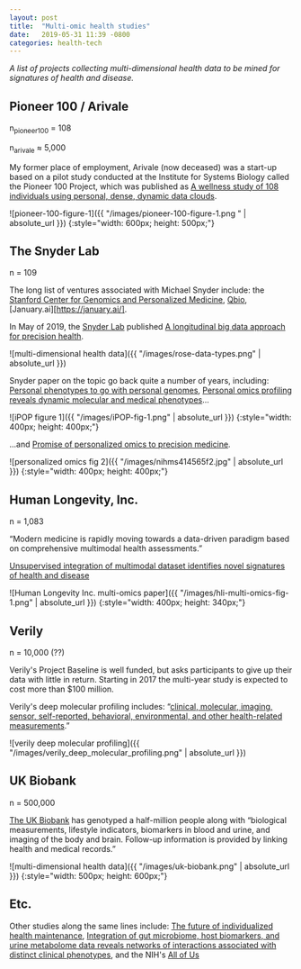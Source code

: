 ```yaml
---
layout: post
title:  "Multi-omic health studies"
date:   2019-05-31 11:39 -0800
categories: health-tech
---
```



_A list of projects collecting multi-dimensional health data to be mined for signatures of health and disease._


## Pioneer 100 / Arivale

n<sub>pioneer100</sub> = 108

n<sub>arivale</sub> ≈ 5,000

My former place of employment, Arivale (now deceased) was a start-up based on a pilot study conducted at the Institute for Systems Biology called the Pioneer 100 Project, which was published as
 [A wellness study of 108 individuals using personal, dense, dynamic data clouds][1].

![pioneer-100-figure-1]({{ "/images/pioneer-100-figure-1.png " | absolute_url }})
{:style="width: 600px; height: 500px;"}


## The Snyder Lab

n = 109

The long list of ventures associated with Michael Snyder include: the [Stanford Center for Genomics and Personalized Medicine][13], [Qbio][14], [January.ai][https://january.ai/].

In May of 2019, the [Snyder Lab][12] published [A longitudinal big data approach for precision health][4].

![multi-dimensional health data]({{ "/images/rose-data-types.png" | absolute_url }})

Snyder paper on the topic go back quite a number of years, including: [Personal phenotypes to go with personal genomes][16], [Personal omics profiling reveals dynamic molecular and medical phenotypes][15]...

![iPOP figure 1]({{ "/images/iPOP-fig-1.png" | absolute_url }})
{:style="width: 400px; height: 400px;"}


...and [Promise of personalized omics to precision medicine][6].

![personalized omics fig 2]({{ "/images/nihms414565f2.jpg" | absolute_url }})
{:style="width: 400px; height: 400px;"}


## Human Longevity, Inc.

n = 1,083

“Modern medicine is rapidly moving towards a data-driven paradigm based on comprehensive multimodal health assessments.”

[Unsupervised integration of multimodal dataset identifies novel signatures of health and disease][2]

![Human Longevity Inc. multi-omics paper]({{ "/images/hli-multi-omics-fig-1.png" | absolute_url }})
{:style="width: 400px; height: 340px;"}


## Verily

n = 10,000 (??)

Verily's Project Baseline is well funded, but asks participants to give up their data with little in return. Starting in 2017 the multi-year study is expected to cost more than $100 million.

Verily's deep molecular profiling includes: “[clinical, molecular, imaging, sensor, self-reported, behavioral, environmental, and other health-related measurements][8].”

![verily deep molecular profiling]({{ "/images/verily_deep_molecular_profiling.png" | absolute_url }})


## UK Biobank

n = 500,000

[The UK Biobank][7] has genotyped a half-million people along with “biological measurements, lifestyle indicators, biomarkers in blood and urine, and imaging of the body and brain. Follow-up information is provided by linking health and medical records.”

![multi-dimensional health data]({{ "/images/uk-biobank.png" | absolute_url }})
{:style="width: 500px; height: 600px;"}


## Etc.

Other studies along the same lines include: [The future of individualized health maintenance][5], [Integration of gut microbiome, host biomarkers, and urine metabolome data reveals networks of interactions associated with distinct clinical phenotypes][3], and the NIH's [All of Us][11]


[1]: https://www.ncbi.nlm.nih.gov/pubmed/28714965
[2]: https://www.biorxiv.org/content/10.1101/432641v1
[3]: https://www.biorxiv.org/content/10.1101/509703v1
[4]: https://www.nature.com/articles/s41591-019-0414-6
[5]: https://www.nature.com/articles/s41591-019-0443-1
[6]: https://www.ncbi.nlm.nih.gov/pubmed/23184638
[7]: https://www.nature.com/articles/s41586-018-0579-z
[8]: https://clinicaltrials.gov/ct2/show/study/NCT03154346
[9]: https://www.technologyreview.com/s/604224/googles-massive-health-study-seeks-10000-volunteers-to-give-up-their-medical-secrets/
[10]: https://www.theverge.com/2017/4/19/15349284/alphabet-verily-google-x-project-baseline-medical-data
[11]: https://allofus.nih.gov/
[12]: http://snyderlab.stanford.edu/
[13]: http://med.stanford.edu/scgpm.html
[14]: https://q.bio/
[15]: https://www.cell.com/cell/fulltext/S0092-8674(12)00166-3
[16]: http://msb.embopress.org/content/5/1/273.short

